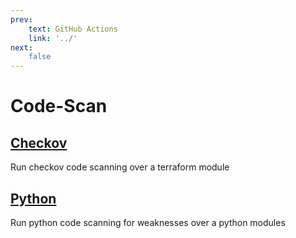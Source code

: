 ```yaml
---
prev:
    text: GitHub Actions
    link: '../'
next:
    false
---
```

# Code-Scan

## [Checkov](./checkov/)
Run checkov code scanning over a terraform module

## [Python](./python/)
Run python code scanning for weaknesses over a python modules
